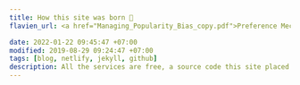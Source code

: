 ```yaml
---
title: How this site was born 👶
flavien_url: <a href="Managing_Popularity_Bias_copy.pdf">Preference Mechanism for Long-Tail Recommendation</a> 

date: 2022-01-22 09:45:47 +07:00
modified: 2019-08-29 09:24:47 +07:00
tags: [blog, netlify, jekyll, github]
description: All the services are free, a source code this site placed on github repository and intergration with netlify service, another service that you can use is github page for hosting your own static site.
---
```

